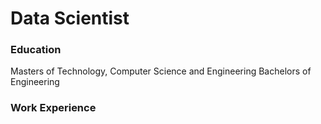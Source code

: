 # Data Scientist

### Education
Masters of Technology, Computer Science and Engineering
Bachelors of Engineering

### Work Experience
